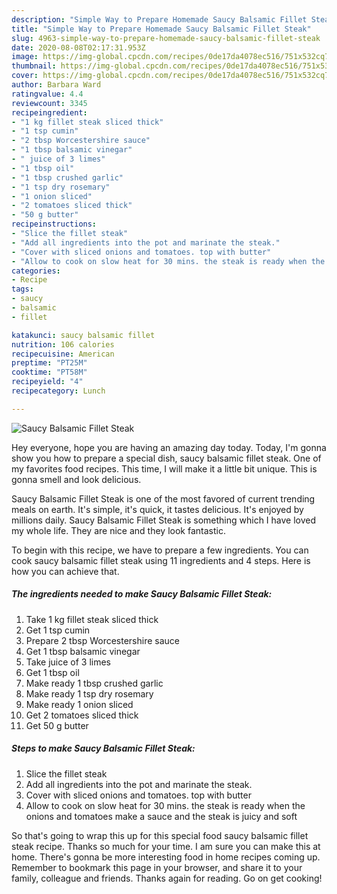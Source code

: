 ```yaml
---
description: "Simple Way to Prepare Homemade Saucy Balsamic Fillet Steak"
title: "Simple Way to Prepare Homemade Saucy Balsamic Fillet Steak"
slug: 4963-simple-way-to-prepare-homemade-saucy-balsamic-fillet-steak
date: 2020-08-08T02:17:31.953Z
image: https://img-global.cpcdn.com/recipes/0de17da4078ec516/751x532cq70/saucy-balsamic-fillet-steak-recipe-main-photo.jpg
thumbnail: https://img-global.cpcdn.com/recipes/0de17da4078ec516/751x532cq70/saucy-balsamic-fillet-steak-recipe-main-photo.jpg
cover: https://img-global.cpcdn.com/recipes/0de17da4078ec516/751x532cq70/saucy-balsamic-fillet-steak-recipe-main-photo.jpg
author: Barbara Ward
ratingvalue: 4.4
reviewcount: 3345
recipeingredient:
- "1 kg fillet steak sliced thick"
- "1 tsp cumin"
- "2 tbsp Worcestershire sauce"
- "1 tbsp balsamic vinegar"
- " juice of 3 limes"
- "1 tbsp oil"
- "1 tbsp crushed garlic"
- "1 tsp dry rosemary"
- "1 onion sliced"
- "2 tomatoes sliced thick"
- "50 g butter"
recipeinstructions:
- "Slice the fillet steak"
- "Add all ingredients into the pot and marinate the steak."
- "Cover with sliced onions and tomatoes. top with butter"
- "Allow to cook on slow heat for 30 mins. the steak is ready when the onions and tomatoes make a sauce and the steak is juicy and soft"
categories:
- Recipe
tags:
- saucy
- balsamic
- fillet

katakunci: saucy balsamic fillet 
nutrition: 106 calories
recipecuisine: American
preptime: "PT25M"
cooktime: "PT58M"
recipeyield: "4"
recipecategory: Lunch

---
```



![Saucy Balsamic Fillet Steak](https://img-global.cpcdn.com/recipes/0de17da4078ec516/751x532cq70/saucy-balsamic-fillet-steak-recipe-main-photo.jpg)

Hey everyone, hope you are having an amazing day today. Today, I'm gonna show you how to prepare a special dish, saucy balsamic fillet steak. One of my favorites food recipes. This time, I will make it a little bit unique. This is gonna smell and look delicious.



Saucy Balsamic Fillet Steak is one of the most favored of current trending meals on earth. It's simple, it's quick, it tastes delicious. It's enjoyed by millions daily. Saucy Balsamic Fillet Steak is something which I have loved my whole life. They are nice and they look fantastic.


To begin with this recipe, we have to prepare a few ingredients. You can cook saucy balsamic fillet steak using 11 ingredients and 4 steps. Here is how you can achieve that.

<!--inarticleads1-->

##### The ingredients needed to make Saucy Balsamic Fillet Steak:

1. Take 1 kg fillet steak sliced thick
1. Get 1 tsp cumin
1. Prepare 2 tbsp Worcestershire sauce
1. Get 1 tbsp balsamic vinegar
1. Take  juice of 3 limes
1. Get 1 tbsp oil
1. Make ready 1 tbsp crushed garlic
1. Make ready 1 tsp dry rosemary
1. Make ready 1 onion sliced
1. Get 2 tomatoes sliced thick
1. Get 50 g butter




<!--inarticleads2-->

##### Steps to make Saucy Balsamic Fillet Steak:

1. Slice the fillet steak
1. Add all ingredients into the pot and marinate the steak.
1. Cover with sliced onions and tomatoes. top with butter
1. Allow to cook on slow heat for 30 mins. the steak is ready when the onions and tomatoes make a sauce and the steak is juicy and soft




So that's going to wrap this up for this special food saucy balsamic fillet steak recipe. Thanks so much for your time. I am sure you can make this at home. There's gonna be more interesting food in home recipes coming up. Remember to bookmark this page in your browser, and share it to your family, colleague and friends. Thanks again for reading. Go on get cooking!
